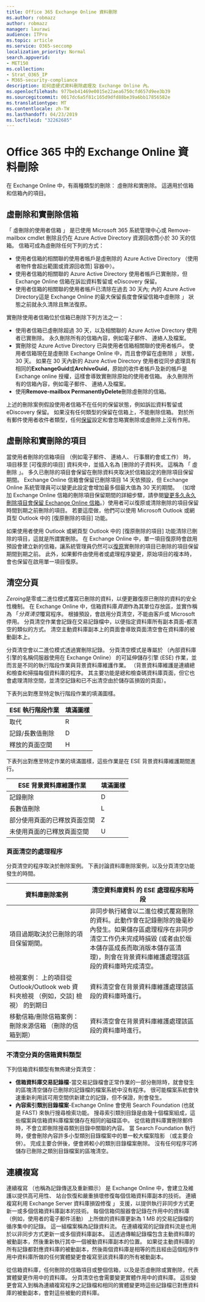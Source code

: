 ```yaml
---
title: Office 365 Exchange Online 資料刪除
ms.author: robmazz
author: robmazz
manager: laurawi
audience: ITPro
ms.topic: article
ms.service: O365-seccomp
localization_priority: Normal
search.appverid:
- MET150
ms.collection:
- Strat_O365_IP
- M365-security-compliance
description: 如何虛硬式資料刪除處理及 Exchange Online 內。
ms.openlocfilehash: 977beb41469e0015e22aea6750cfd657d9ee3b39
ms.sourcegitcommit: 0017dc6a5f81c165d9dfd88be39a6bb17856582e
ms.translationtype: MT
ms.contentlocale: zh-TW
ms.lasthandoff: 04/23/2019
ms.locfileid: "32262685"
---
```

# <a name="exchange-online-data-deletion-in-office-365"></a>Office 365 中的 Exchange Online 資料刪除
在 Exchange Online 中，有兩種類型的刪除： 虛刪除和實刪除。 這適用於信箱和信箱內的項目。

## <a name="soft-deleted-and-hard-deleted-mailboxes"></a>虛刪除和實刪除信箱
「 虛刪除的使用者信箱 」 是已使用 Microsoft 365 系統管理中心或 Remove-mailbox cmdlet 刪除且仍在 Azure Active Directory 資源回收筒小於 30 天的信箱。 信箱可成為虛刪除任何下列的方式：
- 使用者信箱的相關聯的使用者帳戶是虛刪除的 Azure Active Directory （使用者物件會超出範圍或資源回收筒] 容器中）。
- 使用者信箱的相關聯的 Azure Active Directory 使用者帳戶已實刪除，但 Exchange Online 信箱在訴訟資料暫留或 eDiscovery 保留。
- 使用者信箱的相關聯的使用者帳戶已清除在過去 30 天內; 內的 Azure Active Directory這是 Exchange Online 的最大保留長度會保留信箱中虛刪除 」 狀態之前就永久清除且無法復原。

實刪除使用者信箱位於信箱已刪除下列方法之一：
- 使用者信箱已虛刪除超過 30 天，以及相關聯的 Azure Active Directory 使用者已實刪除。 永久刪除所有的信箱內容，例如電子郵件、 連絡人及檔案。
- 實刪除從 Azure Active Directory 已與使用者信箱相關聯的使用者帳戶。 使用者信箱現在是虛刪除 Exchange Online 中，而且會停留在虛刪除 」 狀態，30 天。 如果在 30 天內新的 Azure Active Directory 使用者從同步處理具有相同的**ExchangeGuid**或**ArchiveGuid**，原始的收件者帳戶及新的帳戶是 Exchange online 授權，這樣會導致實刪除原始的使用者信箱。 永久刪除所有的信箱內容，例如電子郵件、 連絡人及檔案。
- 使用**Remove-mailbox PermanentlyDelete**刪除虛刪除的信箱。

上述的刪除案例假設使用者信箱不在任何的保留狀態，例如訴訟資料暫留或 eDiscovery 保留。 如果沒有任何類型的保留在信箱上，不能刪除信箱。 對於所有郵件使用者收件者類型，任何[保留](https://support.office.com/article/manage-legal-investigations-in-office-365-2e5fbe9f-ee4d-4178-8ff8-4356bc1b168e?ui=en-US&rs=en-US&ad=US)設定和會忽略實刪除或虛刪除上沒有作用。

## <a name="soft-deleted-and-hard-deleted-items"></a>虛刪除和實刪除的項目
當使用者刪除的信箱項目 （例如電子郵件、 連絡人、 行事曆約會或工作） 時，項目移至 [可復原的項目] 資料夾中，並插入名為 [刪除的子資料夾。 這稱為 「 虛刪除 」。 多久已刪除的項目會保留在刪除資料夾取決於信箱設定的刪除項目保留期間。 Exchange Online 信箱會保留已刪除項目 14 天依預設，但 Exchange Online 系統管理員可以變更此設定會增加最多個最大值為 30 天的期間。 （如增加 Exchange Online 信箱的刪除項目保留期間的詳細步驟，請參閱[變更多久永久刪除項目會保留 Exchange Online 信箱](https://docs.microsoft.com/exchange/recipients-in-exchange-online/manage-user-mailboxes/change-deleted-item-retention)。）使用者可以復原或清除刪除的項目保留時間到期之前刪除的項目。 若要這麼做，他們可以使用 Microsoft Outlook 或網頁型 Outlook 中的 [復原刪除的項目] 功能。

如果使用者使用 Outlook 或網頁型 Outlook 中的 [復原刪除的項目] 功能清除已刪除的項目，這就是所謂實刪除。 在 Exchange Online 中，單一項目復原時會啟用預設會建立新的信箱，讓系統管理員仍然可以[復原](https://docs.microsoft.com/Exchange/recipients/user-mailboxes/recover-deleted-messages)實刪除的項目已刪除的項目保留期間到期之前。 此外，如果郵件由使用者或處理程序變更，原始項目的複本時，會也保留在啟用單一項目復原。

## <a name="page-zeroing"></a>清空分頁
*Zeroing*是零或二進位模式覆寫已刪除的資料，以便更難復原已刪除的資料的安全性機制。 在 Exchange Online 中，信箱資料庫*頁面*作為其單位存放區，並實作稱為 「*分頁清空*覆寫程序。 根據預設，會啟用分頁清空，不能由客戶或 Microsoft 停用。 分頁清空作業會記錄在交易記錄檔中，以便指定資料庫所有副本頁面-都清空的類似的方式。 清空主動資料庫副本上的頁面會導致頁面清空會在資料庫的被動副本上。

分頁清空會以二進位模式透過實刪除記錄。 分頁清空模式是專屬於 （內部資料庫引擎的名稱伺服器使用在 Exchange Online） 的可延伸儲存引擎 (ESE) 作業，並而言是不同的執行階段作業與背景資料庫維護作業。 （背景資料庫維護是連續總和檢查和掃描每個資料庫的程序。 其主要功能是總和檢查碼資料庫頁面，但它也會處理清除空間，並清空記錄和已不出清空由於儲存區損毀的頁面）。

下表列出對應至特定執行階段作業的填滿圖樣。

| ESE 執行階段作業   | 填滿圖樣 |
|--------------------------|--------------|
| 取代                  | R            |
| 記錄/長數值刪除 | D            |
| 釋放的頁面空間         | H            |


下表列出對應至特定作業的填滿圖樣，這些作業是在 ESE 背景資料庫維護期間進行。

| ESE 背景資料庫維護作業 | 填滿圖樣 |
|-----------------------------------------------|--------------|
| 記錄刪除                                 | D            |
| 長數值刪除                             | L            |
| 部分使用頁面的已釋放頁面空間       | Z            |
| 未使用頁面的已釋放頁面空間               | U            |


### <a name="page-zeroing-process"></a>頁面清空的處理程序
分頁清空的程序取決於刪除案例。 下表討論資料庫刪除案例，以及分頁清空功能發生的時間。

| 資料庫刪除案例 | 清空資料庫資料 的 ESE 處理程序和時段 |
|-----------------------------------------------------------------------------------------------------------------|-------------------------------------------------------------------------------------------------------------------------------------------------------------------------------------------------------------------------------------------------------------------------------------------------------------------------------------------------------------------------------------------------------|
| 項目過期取決於已刪除的項目保留期間。 | 非同步執行緒會以二進位模式覆寫刪除的資料。此動作會在記錄刪除的幾毫秒內發生。如果儲存區處理程序在非同步清空工作仍未完成時損毀 (或者由於版本儲存區成長而取消版本儲存區清理)，則會在背景資料庫維護處理該區段的資料庫時完成清空。 |
| 檢視案例： 上的項目從 Outlook/Outlook web 資料夾檢視 （例如，交談] 檢視） 的到期日 | 資料清空會在背景資料庫維護處理該區段的資料庫時進行。 |
| 移動信箱/刪除信箱案例： 刪除來源信箱 （刪除的信箱到期） | 資料清空會在背景資料庫維護處理該區段的資料庫時進行。 |

### <a name="mailbox-data-types-without-page-zeroing"></a>不清空分頁的信箱資料類型
下列信箱資料類型有無佈建分頁清空：
- **信箱資料庫交易記錄檔**-當交易記錄檔會正常作業的一部分刪除時，就會發生的區塊清空儲存已刪除的記錄檔的檔案系統中沒有程序。 很可能檔案系統會快速重新利用該可用空間供新建立的記錄，但不保證，則會發生。
- **內容索引類別目錄檔案**-Exchange Online 會使用 Search Foundation (也就是 FAST) 來執行搜尋檢索功能。 搜尋索引類別目錄是由幾十個檔案組成，這些檔案與信箱資料庫檔案儲存在相同的磁碟區中。 從信箱資料庫實刪除郵件時，不會立即刪除搜尋類別目錄中關聯的內容。 當 Search Foundation 執行時，便會刪除內容許多小型類別目錄檔案中的單一較大檔案陰影 （或主要合併）。 完成主要合併後，便會將較小的類別目錄檔案刪除。 沒有任何程序可將儲存已刪除之類別目錄檔案的區塊清空。

## <a name="continuous-replication"></a>連續複寫
連續複寫 （也稱為記錄傳送及重新顯示） 是 Exchange Online 中，會建立及維護以提供高可用性、 站台恢復和嚴重損壞修復每個信箱資料庫副本的技術。 連續複寫利用 Exchange Server 資料庫損毀修復 」 支援，以提供執行非同步方式更新一或多個信箱資料庫副本的技術。 每個信箱伺服器會記錄在作用中的資料庫 （例如，使用者的電子郵件活動） 上所做的資料庫更新為 1 MB 的交易記錄檔的循序集中的記錄。 這一組檔案稱為記錄資料流。 在連續複寫的記錄資料流是也用於以非同步方式更新一或多個資料庫副本。 這透過傳輸記錄檔包含主動資料庫的被動副本，然後重新執行其中一個被動資料庫副本的位置。 如果從主動資料庫的所有記錄都對應資料庫的被動副本，然後兩個資料庫是相等的而且經由這個程序作用中資料庫所做的任何實體變更會複寫至該資料庫的所有被動副本。

從信箱資料庫，任何刪除的信箱項目或整個信箱，以及是否虛刪除或實刪除，代表實體變更作用中的資料庫。 分頁清空也會需要變更實體作用中的資料庫。 這些變更會寫入到稱為連續複寫程序之記錄檔和相同的實體變更時這些記錄檔已對應資料庫的被動副本，會對這些被動的資料庫。